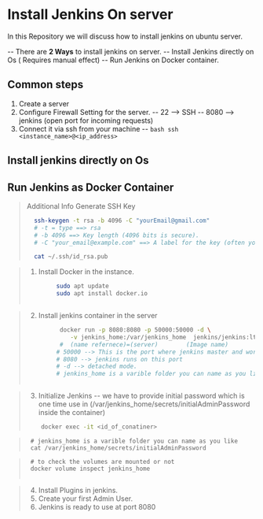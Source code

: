 # Install Jenkins On server

In this Repository we will discuss how to install jenkins on ubuntu server.

-- There are **2 Ways** to install jenkins on server.
  -- Install Jenkins directly on Os ( Requires manual effect)
  -- Run Jenkins on Docker container.

## Common steps

1. Create a server
2. Configure Firewall Setting for the server.
    -- 22 --> SSH
    -- 8080 --> jenkins (open port for incoming requests)
3. Connect it via ssh from your machine
   -- ```bash ssh <instance_name>@<ip_address> ```   


## Install jenkins directly on Os


## Run Jenkins as Docker Container

> Additional Info
>  Generate SSH Key
> ```bash
>   ssh-keygen -t rsa -b 4096 -C "yourEmail@gmail.com"
>   # -t = type ==> rsa
>   # -b 4096 ==> Key length (4096 bits is secure).
>   # -C "your_email@example.com" ==> A label for the key (often your email).
>
>   cat ~/.ssh/id_rsa.pub
> ```

>1. Install Docker in the instance.
>    ```bash
>         sudo apt update
>         sudo apt install docker.io
>   ```

>2. Install jenkins container in the server
>    ```bash
>          docker run -p 8080:8080 -p 50000:50000 -d \
>             -v jenkins_home:/var/jenkins_home  jenkins/jenkins:lts
>          #  (name refernece)=(server)        (Image name)
>         # 50000 --> This is the port where jenkins master and worker nodes communicate, ( jenkins can be actually build and started as a cluster )
>         # 8080 --> jenkins runs on this port
>         # -d --> detached mode.
>         # jenkins_home is a varible folder you can name as you like
>   ```

>3. Initialize Jenkins
>  -- we have to provide initial password which is one time use in (/var/jenkins_home/secrets/initialAdminPassword inside the container)
>  ```bash
>      docker exec -it <id_of_conatiner>

>      # jenkins_home is a varible folder you can name as you like
>      cat /var/jenkins_home/secrets/initialAdminPassword

>      # to check the volumes are mounted or not
>      docker volume inspect jenkins_home
>  ```

>4. Install Plugins in jenkins.
>5. Create your first Admin User.
>6. Jenkins is ready to use at port 8080
   
   






